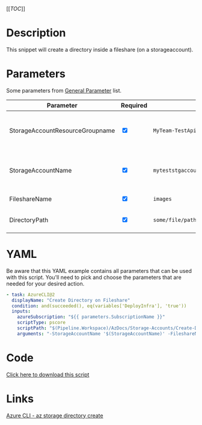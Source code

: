 [[_TOC_]]

# Description

This snippet will create a directory inside a fileshare (on a storageaccount).

# Parameters

Some parameters from [General Parameter](/Azure/Azure-CLI-Snippets) list.

| Parameter                       | Required                        | Example Value                                | Description                                            |
| ------------------------------- | ------------------------------- | -------------------------------------------- | ------------------------------------------------------ |
| StorageAccountResourceGroupname | <input type="checkbox" checked> | `MyTeam-TestApi-$(Release.EnvironmentName)`  | The resourcegroup where the storageaccount resides in. |
| StorageAccountName              | <input type="checkbox" checked> | `myteststgaccount$(Release.EnvironmentName)` | The name of the storageaccount which will be used      |
| FileshareName                   | <input type="checkbox" checked> | `images`                                     | The name of the fileshare                              |
| DirectoryPath                   | <input type="checkbox" checked> | `some/file/path`                             | The path of the directory to create.                   |

# YAML

Be aware that this YAML example contains all parameters that can be used with this script. You'll need to pick and choose the parameters that are needed for your desired action.

```yaml
- task: AzureCLI@2
  displayName: "Create Directory on Fileshare"
  condition: and(succeeded(), eq(variables['DeployInfra'], 'true'))
  inputs:
    azureSubscription: "${{ parameters.SubscriptionName }}"
    scriptType: pscore
    scriptPath: "$(Pipeline.Workspace)/AzDocs/Storage-Accounts/Create-Directory-On-Fileshare.ps1"
    arguments: "-StorageAccountName '$(StorageAccountName)' -FileshareName '$(FileshareName)' -DirectoryPath '$(DirectoryPath)' -StorageAccountResourceGroupname '$(StorageAccountResourceGroupname)'"
```

# Code

[Click here to download this script](../../../../src/Storage-Accounts/Create-Directory-On-Fileshare.ps1)

# Links

[Azure CLI - az storage directory create](https://docs.microsoft.com/en-us/cli/azure/storage/directory?view=azure-cli-latest#az_storage_directory_create)
